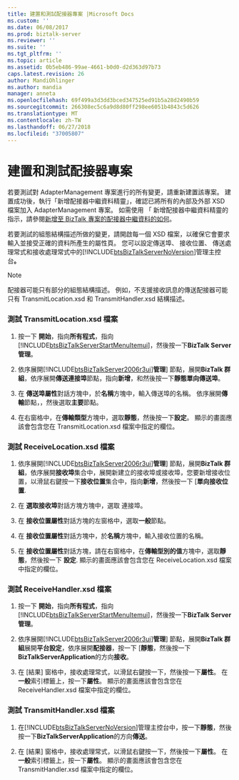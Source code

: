 ```yaml
---
title: 建置和測試配接器專案 |Microsoft Docs
ms.custom: ''
ms.date: 06/08/2017
ms.prod: biztalk-server
ms.reviewer: ''
ms.suite: ''
ms.tgt_pltfrm: ''
ms.topic: article
ms.assetid: 0b5eb486-99ae-4661-b0d0-d2d363d97b73
caps.latest.revision: 26
author: MandiOhlinger
ms.author: mandia
manager: anneta
ms.openlocfilehash: 69f499a3d3dd3bced347525ed91b5a28d2490b59
ms.sourcegitcommit: 266308ec5c6a9d8d80ff298ee6051b4843c5d626
ms.translationtype: MT
ms.contentlocale: zh-TW
ms.lasthandoff: 06/27/2018
ms.locfileid: "37005807"
---
```

# <a name="build-and-test-the-adapter-project"></a>建置和測試配接器專案
若要測試對 AdapterManagement 專案進行的所有變更，請重新建置該專案。 建置成功後，執行「新增配接器中繼資料精靈」，確認已將所有的內部及外部 XSD 檔案加入 AdapterManagement 專案。 如需使用 「 新增配接器中繼資料精靈的指示，請參閱[新增至 BizTalk 專案的配接器中繼資料的如何](../core/how-to-add-adapter-metadata-to-a-biztalk-project.md)。  

 若要測試的組態結構描述所做的變更，請開啟每一個 XSD 檔案，以確保它會要求輸入並接受正確的資料所產生的屬性頁。 您可以設定傳送埠、 接收位置、 傳送處理常式和接收處理常式中的[!INCLUDE[btsBizTalkServerNoVersion](../includes/btsbiztalkservernoversion-md.md)]管理主控台<strong>。</strong>  

> [!NOTE]
>  配接器可能只有部分的組態結構描述。 例如，不支援接收訊息的傳送配接器可能只有 TransmitLocation.xsd 和 TransmitHandler.xsd 結構描述。  

### <a name="to-test-the-transmitlocationxsd-file"></a>測試 TransmitLocation.xsd 檔案  

1. 按一下 **開始**，指向**所有程式**，指向[!INCLUDE[btsBizTalkServerStartMenuItemui](../includes/btsbiztalkserverstartmenuitemui-md.md)]，然後按一下**BizTalk Server 管理**。  

2. 依序展開[!INCLUDE[btsBizTalkServer2006r3ui](../includes/btsbiztalkserver2006r3ui-md.md)]**管理**] 節點，展開**BizTalk 群組**，依序展開**傳送連接埠**節點，指向**新增**，和然後按一下**靜態單向傳送埠**。  

3. 在 **傳送埠屬性**對話方塊中，於**名稱**方塊中，輸入傳送埠的名稱。 依序展開**傳輸**節點，，然後選取**主要**節點。  

4. 在右窗格中，在**傳輸類型**方塊中，選取**靜態**，然後按一下**設定**。 顯示的畫面應該會包含您在 TransmitLocation.xsd 檔案中指定的欄位。  

### <a name="to-test-the-receivelocationxsd-file"></a>測試 ReceiveLocation.xsd 檔案  

1. 依序展開[!INCLUDE[btsBizTalkServer2006r3ui](../includes/btsbiztalkserver2006r3ui-md.md)]**管理**] 節點，展開**BizTalk 群組**，依序展開**接收埠**集合中，展開新建立的接收埠或接收埠，您要新增接收位置，以滑鼠右鍵按一下**接收位置**集合中，指向**新增**，然後按一下 [**單向接收位置**.  

2. 在 **選取接收埠**對話方塊方塊中，選取 連接埠。  

3. 在 **接收位置屬性**對話方塊的左窗格中，選取**一般**節點。  

4. 在 **接收位置屬性**對話方塊中，於**名稱**方塊中，輸入接收位置的名稱。  

5. 在 **接收位置屬性**對話方塊，請在右窗格中，在**傳輸型別的值**方塊中，選取**靜態**，然後按一下 **設定**. 顯示的畫面應該會包含您在 ReceiveLocation.xsd 檔案中指定的欄位。  

### <a name="to-test-the-receivehandlerxsd-file"></a>測試 ReceiveHandler.xsd 檔案  

1. 按一下 **開始**，指向**所有程式**，指向[!INCLUDE[btsBizTalkServerStartMenuItemui](../includes/btsbiztalkserverstartmenuitemui-md.md)]，然後按一下**BizTalk Server 管理**。  

2. 依序展開[!INCLUDE[btsBizTalkServer2006r3ui](../includes/btsbiztalkserver2006r3ui-md.md)]**管理**] 節點，展開**BizTalk 群組**展開**平台設定**，依序展開**配接器**，按一下 [**靜態**，然後按一下**BizTalkServerApplication**的方向**接收**。  

3. 在 [結果] 窗格中，接收處理常式，以滑鼠右鍵按一下，然後按一下**屬性**。 在 **一般**索引標籤上，按一下**屬性**。 顯示的畫面應該會包含您在 ReceiveHandler.xsd 檔案中指定的欄位。  

### <a name="to-test-the-transmithandlerxsd-file"></a>測試 TransmitHandler.xsd 檔案  

1. 在[!INCLUDE[btsBizTalkServerNoVersion](../includes/btsbiztalkservernoversion-md.md)]管理主控台中，按一下**靜態**，然後按一下**BizTalkServerApplication**的方向**傳送**。  

2. 在 [結果] 窗格中，接收處理常式，以滑鼠右鍵按一下，然後按一下**屬性**。 在 **一般**索引標籤上，按一下**屬性**。 顯示的畫面應該會包含您在 TransmitHandler.xsd 檔案中指定的欄位。
